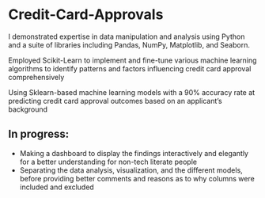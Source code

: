 # Credit-Card-Approvals
I demonstrated expertise in data manipulation and analysis using Python and a suite of libraries including Pandas, NumPy, Matplotlib, and Seaborn. 

Employed Scikit-Learn to implement and fine-tune various machine learning algorithms to identify patterns and factors influencing credit card approval comprehensively 

Using Sklearn-based machine learning models with a 90% accuracy rate at predicting credit card approval outcomes based on an applicant’s background 

## In progress: 
- Making a dashboard to display the findings interactively and elegantly for a better understanding for non-tech literate people
- Separating the data analysis, visualization, and the different models, before providing better comments and reasons as to why columns were included and excluded
